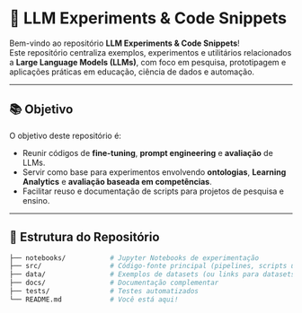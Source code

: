 # 🧠 LLM Experiments & Code Snippets

Bem-vindo ao repositório **LLM Experiments & Code Snippets**!  
Este repositório centraliza exemplos, experimentos e utilitários relacionados a **Large Language Models (LLMs)**, com foco em pesquisa, prototipagem e aplicações práticas em educação, ciência de dados e automação.

---

## 📚 Objetivo

O objetivo deste repositório é:

- Reunir códigos de **fine-tuning**, **prompt engineering** e **avaliação** de LLMs.  
- Servir como base para experimentos envolvendo **ontologias**, **Learning Analytics** e **avaliação baseada em competências**.
- Facilitar reuso e documentação de scripts para projetos de pesquisa e ensino.

---

## 📂 Estrutura do Repositório

```bash
├── notebooks/           # Jupyter Notebooks de experimentação
├── src/                 # Código-fonte principal (pipelines, scripts utilitários)
├── data/                # Exemplos de datasets (ou links para datasets públicos)
├── docs/                # Documentação complementar
├── tests/               # Testes automatizados
└── README.md            # Você está aqui!
